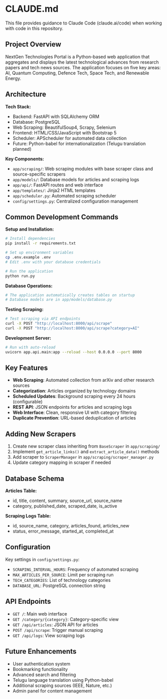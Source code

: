# CLAUDE.md

This file provides guidance to Claude Code (claude.ai/code) when working with code in this repository.

## Project Overview

NextGen Technologies Portal is a Python-based web application that aggregates and displays the latest technological advances from research papers and tech news sources. The application focuses on five key areas: AI, Quantum Computing, Defence Tech, Space Tech, and Renewable Energy.

## Architecture

**Tech Stack:**
- Backend: FastAPI with SQLAlchemy ORM
- Database: PostgreSQL 
- Web Scraping: BeautifulSoup4, Scrapy, Selenium
- Frontend: HTML/CSS/JavaScript with Bootstrap 5
- Scheduler: APScheduler for automated data collection
- Future: Python-babel for internationalization (Telugu translation planned)

**Key Components:**
- `app/scraping/`: Web scraping modules with base scraper class and source-specific scrapers
- `app/models/`: Database models for articles and scraping logs
- `app/api/`: FastAPI routes and web interface
- `app/templates/`: Jinja2 HTML templates
- `app/scheduler.py`: Automated scraping scheduler
- `config/settings.py`: Centralized configuration management

## Common Development Commands

**Setup and Installation:**
```bash
# Install dependencies
pip install -r requirements.txt

# Set up environment variables
cp .env.example .env
# Edit .env with your database credentials

# Run the application
python run.py
```

**Database Operations:**
```bash
# The application automatically creates tables on startup
# Database models are in app/models/database.py
```

**Testing Scraping:**
```bash
# Test scraping via API endpoints
curl -X POST "http://localhost:8000/api/scrape"
curl -X POST "http://localhost:8000/api/scrape?category=AI"
```

**Development Server:**
```bash
# Run with auto-reload
uvicorn app.api.main:app --reload --host 0.0.0.0 --port 8000
```

## Key Features

- **Web Scraping**: Automated collection from arXiv and other research sources
- **Categorization**: Articles organized by technology domains
- **Scheduled Updates**: Background scraping every 24 hours (configurable)
- **REST API**: JSON endpoints for articles and scraping logs
- **Web Interface**: Clean, responsive UI with category filtering
- **Duplicate Prevention**: URL-based deduplication of articles

## Adding New Scrapers

1. Create new scraper class inheriting from `BaseScraper` in `app/scraping/`
2. Implement `get_article_links()` and `extract_article_data()` methods
3. Add scraper to `ScraperManager` in `app/scraping/scraper_manager.py`
4. Update category mapping in scraper if needed

## Database Schema

**Articles Table:**
- id, title, content, summary, source_url, source_name
- category, published_date, scraped_date, is_active

**Scraping Logs Table:**
- id, source_name, category, articles_found, articles_new
- status, error_message, started_at, completed_at

## Configuration

Key settings in `config/settings.py`:
- `SCRAPING_INTERVAL_HOURS`: Frequency of automated scraping
- `MAX_ARTICLES_PER_SOURCE`: Limit per scraping run
- `TECH_CATEGORIES`: List of technology categories
- `DATABASE_URL`: PostgreSQL connection string

## API Endpoints

- `GET /`: Main web interface
- `GET /category/{category}`: Category-specific view
- `GET /api/articles`: JSON API for articles
- `POST /api/scrape`: Trigger manual scraping
- `GET /api/logs`: View scraping logs

## Future Enhancements

- User authentication system
- Bookmarking functionality
- Advanced search and filtering
- Telugu language translation using Python-babel
- Additional scraping sources (IEEE, Nature, etc.)
- Admin panel for content management